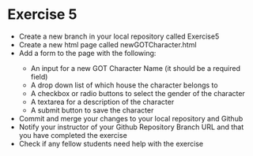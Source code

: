 # Exercise 5
<ul>
    <li>Create a new branch in your local repository called Exercise5</li>
    <li>Create a new html page called newGOTCharacter.html
    <li>Add a form to the page with the following:</li>
    <ul>
        <li>An input for a new GOT Character Name (it should be a required field)</li>
        <li>A drop down list of which house the character belongs to</li>
        <li>A checkbox or radio buttons to select the gender of the character</li>
        <li>A textarea for a description of the character</li>
        <li>A submit button to save the character</li>
    </ul>
    <li>Commit and merge your changes to your local repository and Github</li>
    <li>Notify your instructor of your Github Repository Branch URL and that you have completed the exercise</li>
    <li>Check if any fellow students need help with the exercise</li>
</ul>